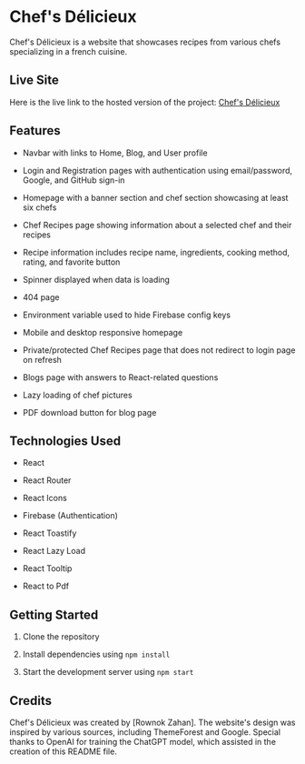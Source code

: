 
# Chef's Délicieux

Chef's Délicieux is a website that showcases recipes from various chefs specializing in a french cuisine.

## Live Site

Here is the live link to the hosted version of the project: [Chef's Délicieux](https://chef-delicieux.web.app/)

## Features

- Navbar with links to Home, Blog, and User profile

- Login and Registration pages with authentication using email/password, Google, and GitHub sign-in

- Homepage with a banner section and chef section showcasing at least six chefs

- Chef Recipes page showing information about a selected chef and their recipes

- Recipe information includes recipe name, ingredients, cooking method, rating, and favorite button

- Spinner displayed when data is loading

- 404 page

- Environment variable used to hide Firebase config keys

- Mobile and desktop responsive homepage

- Private/protected Chef Recipes page that does not redirect to login page on refresh

- Blogs page with answers to React-related questions

- Lazy loading of chef pictures

- PDF download button for blog page

## Technologies Used

- React

- React Router

- React Icons

- Firebase (Authentication)

- React Toastify

- React Lazy Load

- React Tooltip

- React to Pdf

## Getting Started

1. Clone the repository

2. Install dependencies using `npm install`

3. Start the development server using `npm start`

## Credits

Chef's Délicieux was created by [Rownok Zahan]. The website's design was inspired by various sources, including ThemeForest and Google. Special thanks to OpenAI for training the ChatGPT model, which assisted in the creation of this README file.
